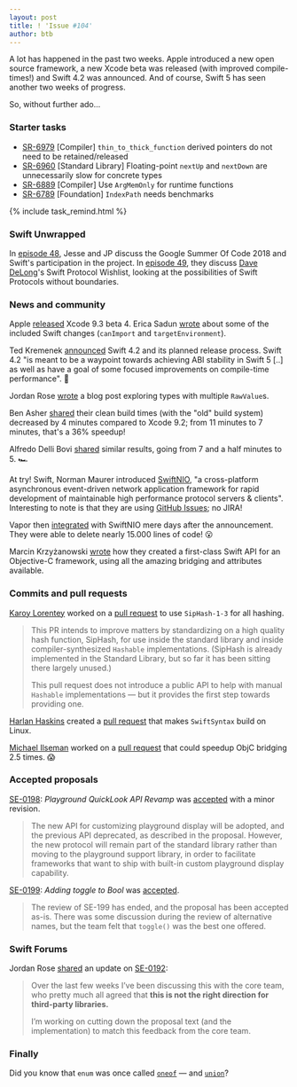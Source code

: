 ```yaml
---
layout: post
title: ! 'Issue #104'
author: btb
---
```


A lot has happened in the past two weeks. Apple introduced a new open source framework, a new Xcode beta was released (with improved compile-times!) and Swift 4.2 was announced. And of course, Swift 5 has seen another two weeks of progress.

So, without further ado...

<!--excerpt-->

### Starter tasks

- [SR-6979](https://bugs.swift.org/browse/SR-6979) [Compiler] `thin_to_thick_function` derived pointers do not need to be retained/released
- [SR-6960](https://bugs.swift.org/browse/SR-6960) [Standard Library] Floating-point `nextUp` and `nextDown` are unnecessarily slow for concrete types
- [SR-6889](https://bugs.swift.org/browse/SR-6889) [Compiler] Use `ArgMemOnly` for runtime functions
- [SR-6789](https://bugs.swift.org/browse/SR-6789) [Foundation] `IndexPath` needs benchmarks

{% include task_remind.html %}

### Swift Unwrapped

In [episode 48](https://spec.fm/podcasts/swift-unwrapped/117689), Jesse and JP discuss the Google Summer Of Code 2018 and Swift's participation in the project. In [episode 49](https://spec.fm/podcasts/swift-unwrapped/117707), they discuss [Dave DeLong](https://twitter.com/davedelong)'s Swift Protocol Wishlist, looking at the possibilities of Swift Protocols without  boundaries.

### News and community

Apple [released](https://download.developer.apple.com/Developer_Tools/Xcode_9.3_beta_4/Release_Notes_for_Xcode_9.3_beta_4.pdf) Xcode 9.3 beta 4. Erica Sadun [wrote](http://ericasadun.com/2018/03/05/new-to-swift-in-xcode-9-3-beta-4-se-0075-and-se-0190-allow-better-configuration-testing/) about some of the included Swift changes (`canImport` and `targetEnvironment`).

Ted Kremenek [announced](https://swift.org/blog/4-2-release-process/) Swift 4.2 and its planned release process. Swift 4.2 "is meant to be a waypoint towards achieving ABI stability in Swift 5 [..] as well as have a goal of some focused improvements on compile-time performance". 🎉

Jordan Rose [wrote](http://belkadan.com/blog/2018/02/Many-to-Many-Protocols/) a blog post exploring types with multiple `RawValue`s.

Ben Asher [shared](https://twitter.com/benasher44/status/968905975724892160) their clean build times (with the "old" build system) decreased by 4 minutes compared to Xcode 9.2; from 11 minutes to 7 minutes, that's a 36% speedup!

Alfredo Delli Bovi [shared](https://twitter.com/adellibovi/status/969012500682477568) similar results, going from 7 and a half minutes to 5. 🏎

At try! Swift, Norman Maurer introduced [SwiftNIO](https://github.com/apple/swift-nio), "a cross-platform asynchronous event-driven network application framework for rapid development of maintainable high performance protocol servers & clients".
Interesting to note is that they are using [GitHub Issues](https://github.com/apple/swift-nio/issues); no JIRA!

Vapor then [integrated](https://twitter.com/codevapor/status/970012673852178432) with SwiftNIO mere days after the announcement. They were able to delete nearly 15.000 lines of code! 😮

Marcin Krzyżanowski [wrote](https://pspdfkit.com/blog/2018/first-class-swift-api-for-objective-c-frameworks/) how they created a first-class Swift API for an Objective-C framework, using all the amazing bridging and attributes available.

### Commits and pull requests

[Karoy Lorentey](https://github.com/lorentey) worked on a [pull request](https://github.com/apple/swift/pull/14913) to use `SipHash-1-3` for all hashing.

> This PR intends to improve matters by standardizing on a high quality hash function, SipHash, for use inside the standard library and inside compiler-synthesized `Hashable` implementations. (SipHash is already implemented in the Standard Library, but so far it has been sitting there largely unused.)
>
> This pull request does not introduce a public API to help with manual `Hashable` implementations — but it provides the first step towards providing one.

[Harlan Haskins](https://github.com/harlanhaskins) created a [pull request](https://github.com/apple/swift/pull/14854) that makes `SwiftSyntax` build on Linux.

[Michael Ilseman](https://github.com/milseman) worked on a [pull request](https://github.com/apple/swift/pull/14755) that could speedup ObjC bridging 2.5 times. 😱

### Accepted proposals

[SE-0198](https://github.com/apple/swift-evolution/blob/master/proposals/0198-playground-quicklook-api-revamp.md): *Playground QuickLook API Revamp* was [accepted](https://forums.swift.org/t/se-0198-playground-quicklook-api-revamp/9448/16) with a minor revision.

> The new API for customizing playground display will be adopted, and the previous API deprecated, as described in the proposal. However, the new protocol will remain part of the standard library rather than moving to the playground support library, in order to facilitate frameworks that want to ship with built-in custom playground display capability.

[SE-0199](https://github.com/apple/swift-evolution/blob/master/proposals/0199-bool-toggle.md): *Adding toggle to Bool* was [accepted](https://forums.swift.org/t/accepted-se-199-add-toggle-to-bool/10681).

> The review of SE-199 has ended, and the proposal has been accepted as-is. There was some discussion during the review of alternative names, but the team felt that `toggle()` was the best one offered.

### Swift Forums

Jordan Rose [shared](https://forums.swift.org/t/se-0192-non-exhaustive-enums/7291/337) an update on [SE-0192](https://github.com/apple/swift-evolution/blob/master/proposals/0192-non-exhaustive-enums.md):

> Over the last few weeks I’ve been discussing this with the core team, who pretty much all agreed that **this is not the right direction for third-party libraries.**
>
> I’m working on cutting down the proposal text (and the implementation) to match this feedback from the core team.

### Finally

Did you know that `enum` was once called [`oneof`](https://twitter.com/dgregor79/status/970857272724172800) — and [`union`](https://github.com/apple/swift/blob/master/CHANGELOG.md#2013-09-24)?
